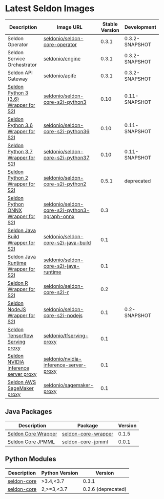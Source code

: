 # Latest Seldon Images


| Description | Image URL | Stable Version | Development |
|-------------|-----------|----------------|-------------|
| Seldon Operator | [seldonio/seldon-core-operator](https://hub.docker.com/r/seldonio/seldon-core-operator/tags/) | 0.3.1 | 0.3.2-SNAPSHOT |
| Seldon Service Orchestrator | [seldonio/engine](https://hub.docker.com/r/seldonio/engine/tags/) | 0.3.1 | 0.3.2-SNAPSHOT |
| Seldon API Gateway | [seldonio/apife](https://hub.docker.com/r/seldonio/apife/tags/) | 0.3.1 | 0.3.2-SNAPSHOT |
| [Seldon Python 3 (3.6) Wrapper for S2I](docs/wrappers/python.md) | [seldonio/seldon-core-s2i-python3](https://hub.docker.com/r/seldonio/seldon-core-s2i-python3/tags/) | 0.10 | 0.11-SNAPSHOT |
| [Seldon Python 3.6 Wrapper for S2I](docs/wrappers/python.md) | [seldonio/seldon-core-s2i-python36](https://hub.docker.com/r/seldonio/seldon-core-s2i-python36/tags/) | 0.10 | 0.11-SNAPSHOT |
| [Seldon Python 3.7 Wrapper for S2I](docs/wrappers/python.md) | [seldonio/seldon-core-s2i-python37](https://hub.docker.com/r/seldonio/seldon-core-s2i-python37/tags/) | 0.10 | 0.11-SNAPSHOT |
| [Seldon Python 2 Wrapper for S2I](docs/wrappers/python.md) | [seldonio/seldon-core-s2i-python2](https://hub.docker.com/r/seldonio/seldon-core-s2i-python2/tags/) | 0.5.1 | deprecated |
| [Seldon Python ONNX Wrapper for S2I](docs/wrappers/python.md) | [seldonio/seldon-core-s2i-python3-ngraph-onnx](https://hub.docker.com/r/seldonio/seldon-core-s2i-python3-ngraph-onnx/tags/) | 0.3  |   |
| [Seldon Java Build Wrapper for S2I](docs/wrappers/java.md) | [seldonio/seldon-core-s2i-java-build](https://hub.docker.com/r/seldonio/seldon-core-s2i-java-build/tags/) | 0.1 | |
| [Seldon Java Runtime Wrapper for S2I](docs/wrappers/java.md) | [seldonio/seldon-core-s2i-java-runtime](https://hub.docker.com/r/seldonio/seldon-core-s2i-java-runtime/tags/) | 0.1 | |
| [Seldon R Wrapper for S2I](docs/wrappers/r.md) | [seldonio/seldon-core-s2i-r](https://hub.docker.com/r/seldonio/seldon-core-s2i-r/tags/) | 0.2 | |
| [Seldon NodeJS Wrapper for S2I](docs/wrappers/nodejs.md) | [seldonio/seldon-core-s2i-nodejs](https://hub.docker.com/r/seldonio/seldon-core-s2i-nodejs/tags/) | 0.1 | 0.2-SNAPSHOT |
| [Seldon Tensorflow Serving proxy](integrations/tfserving/README.md) | [seldonio/tfserving-proxy](https://hub.docker.com/r/seldonio/tfserving-proxy/tags/) | 0.1 |   |
| [Seldon NVIDIA inference server proxy](integrations/nvidia-inference-server/README.md) | [seldonio/nvidia-inference-server-proxy](https://hub.docker.com/r/seldonio/nvidia-inference-server-proxy/tags/) | 0.1 |   |
| [Seldon AWS SageMaker proxy](integrations/sagemaker/README.md) | [seldonio/sagemaker-proxy](https://hub.docker.com/r/seldonio/sagemaker-proxy/tags/) | 0.1 |  ||

## Java Packages

| Description | Package | Version |
|-------------|---------|---------|
| [Seldon Core Wrapper](https://github.com/SeldonIO/seldon-java-wrapper) | [seldon-core-wrapper](https://mvnrepository.com/artifact/io.seldon.wrapper/seldon-core-wrapper) | 0.1.5 |
| [Seldon Core JPMML](https://github.com/SeldonIO/JPMML-utils) | [seldon-core-jpmml](https://mvnrepository.com/artifact/io.seldon.wrapper/seldon-core-jpmml) | 0.0.1 |

## Python Modules

| Description | Python Version | Version |
|-------------|----------------|---------|
| [seldon-core](https://pypi.org/project/seldon-core/) | >3.4,<3.7 | 0.3.1 |
| [seldon-core](https://pypi.org/project/seldon-core/) | 2,>=3,<3.7 | 0.2.6 (deprecated) | 

